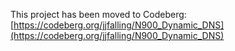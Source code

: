 This project has been moved to Codeberg: [https://codeberg.org/jjfalling/N900_Dynamic_DNS](https://codeberg.org/jjfalling/N900_Dynamic_DNS)
